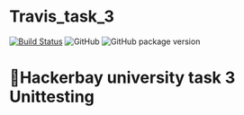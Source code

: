 # Travis_task_3

[![Build Status](https://travis-ci.com/umarbrowser/Travis_task_3.svg?branch=master)](https://travis-ci.com/umarbrowser/Travis_task_3)
![GitHub](https://img.shields.io/github/license/umarbrowser/Travis_task_3.svg?style=square)
![GitHub package version](https://img.shields.io/github/package-json/v/umarbrowser/Travis_task_3.svg?style=square)

# 🌟Hackerbay university task 3 Unittesting
